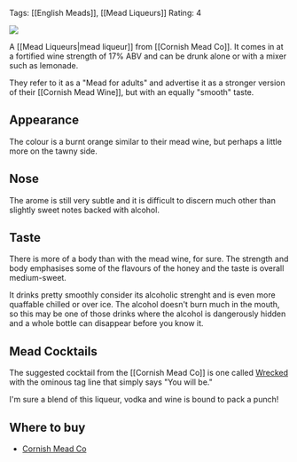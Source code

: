 Tags: [[English Meads]], [[Mead Liqueurs]]
Rating: 4

![](https://www.cornishmead.co.uk/wp-content/uploads/2014/05/Cornish-Mead-Liqueur.png)

A [[Mead Liqueurs|mead liqueur]] from [[Cornish Mead Co]]. It comes in at a fortified wine strength of 17% ABV and can be drunk alone or with a mixer such as lemonade.

They refer to it as a "Mead for adults" and advertise it as a stronger version of their [[Cornish Mead Wine]], but with an equally "smooth" taste.

## Appearance

The colour is a burnt orange similar to their mead wine, but perhaps a little more on the tawny side.

## Nose

The arome is still very subtle and it is difficult to discern much other than slightly sweet notes backed with alcohol.

## Taste

There is more of a body than with the mead wine, for sure. The strength and body emphasises some of the flavours of the honey and the taste is overall medium-sweet.

It drinks pretty smoothly consider its alcoholic strenght and is even more quaffable chilled or over ice. The alcohol doesn't burn much in the mouth, so this may be one of those drinks where the alcohol is dangerously hidden and a whole bottle can disappear before you know it.

## Mead Cocktails

The suggested cocktail from the [[Cornish Mead Co]] is one called
[Wrecked](https://www.cornishmead.co.uk/cocktails/wrecked/) with the ominous tag line that simply says "You will be."

I'm sure a blend of this liqueur, vodka and wine is bound to pack a punch!

## Where to buy

* [Cornish Mead Co](https://www.cornishmead.co.uk/product/mead-liqueur/)
